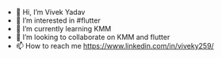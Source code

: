 - 👋 Hi, I’m Vivek Yadav
- 👀 I’m interested in #flutter
- 🌱 I’m currently learning KMM
- 💞️ I’m looking to collaborate on KMM and flutter
- 📫 How to reach me https://www.linkedin.com/in/viveky259/

<!---
v-zm/v-zm is a ✨ special ✨ repository because its `README.md` (this file) appears on your GitHub profile.
You can click the Preview link to take a look at your changes.
--->
